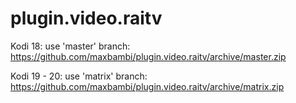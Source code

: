 # plugin.video.raitv

Kodi 18:
use 'master' branch:
https://github.com/maxbambi/plugin.video.raitv/archive/master.zip

Kodi 19 - 20:
use 'matrix' branch:
https://github.com/maxbambi/plugin.video.raitv/archive/matrix.zip
